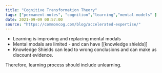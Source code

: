 ```yaml
---
title: "Cognitive Transformation Theory"
tags: ["permanent-notes", "cognition","learning","mental-models" ]
date: 2021-09-09 00:57:00
source: "https://commoncog.com/blog/accelerated-expertise/"
---
```


- Learning is improving and replacing mental modals
- Mental modals are limited - and can have [[knowledge shields]]
- Knowledge Shields can lead to wrong conclusions and can make us discount evidence.

Therefore, learning process should include unlearning.
